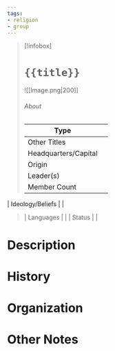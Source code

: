 ```yaml
---
tags:
- religion
- group
---
```

> [!infobox]
> # `{{title}}`
> ![[Image.png|200]]
> ###### About
> | Type |  |
> | ---- | ---- |
> | Other Titles |  |
> | Headquarters/Capital | |
> | Origin |  |
> | Leader(s) |  |
> | Member Count |   |
| Ideology/Beliefs |   |
> | Languages |  |
> | Status |  |

# Description



# History



# Organization



# Other Notes
